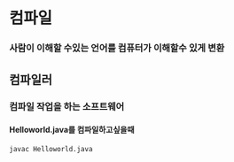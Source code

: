 # 컴파일
### 사람이 이해할 수있는 언어를 컴퓨터가 이해할수 있게 변환
## 컴파일러
### 컴파일 작업을 하는 소프트웨어
#### Helloworld.java를 컴파일하고싶을때

```
javac Helloworld.java
```
